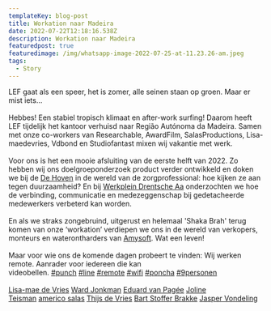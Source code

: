 ```yaml
---
templateKey: blog-post
title: Workation naar Madeira
date: 2022-07-22T12:18:16.538Z
description: Workation naar Madeira
featuredpost: true
featuredimage: /img/whatsapp-image-2022-07-25-at-11.23.26-am.jpeg
tags:
  - Story
---
```

LEF gaat als een speer, het is zomer, alle seinen staan op groen. Maar er mist iets...\
\
Hebbes! Een stabiel tropisch klimaat en after-work surfing! Daarom heeft LEF tijdelijk het kantoor verhuisd naar Região Autónoma da Madeira. Samen met onze co-workers van Researchable, AwardFilm, SalasProductions, Lisa-maedevries, Vdbond en Studiofantast mixen wij vakantie met werk.\
\
Voor ons is het een mooie afsluiting van de eerste helft van 2022. Zo hebben wij ons doelgroeponderzoek product verder ontwikkeld en doken we bij de [De Hoven](https://www.linkedin.com/company/dehoven/) in de wereld van de zorgprofessional: hoe kijken ze aan tegen duurzaamheid? En bij [Werkplein Drentsche Aa](https://www.linkedin.com/company/werkplein-drentsche-aa/) onderzochten we hoe de verbinding, communicatie en medezeggenschap bij gedetacheerde medewerkers verbeterd kan worden.\
\
En als we straks zongebruind, uitgerust en helemaal 'Shaka Brah' terug komen van onze ‘workation’ verdiepen we ons in de wereld van verkopers, monteurs en waterontharders van [Amysoft](https://www.linkedin.com/company/amysoft-waterontharder/). Wat een leven!\
\
Maar voor wie ons de komende dagen probeert te vinden: Wij werken remote. Aanrader voor iedereen die kan videobellen. [\#punch](https://www.linkedin.com/feed/hashtag/?keywords=punch&highlightedUpdateUrns=urn%3Ali%3Aactivity%3A6955858177502371840) [\#line](https://www.linkedin.com/feed/hashtag/?keywords=line&highlightedUpdateUrns=urn%3Ali%3Aactivity%3A6955858177502371840) [\#remote](https://www.linkedin.com/feed/hashtag/?keywords=remote&highlightedUpdateUrns=urn%3Ali%3Aactivity%3A6955858177502371840) [\#wifi](https://www.linkedin.com/feed/hashtag/?keywords=wifi&highlightedUpdateUrns=urn%3Ali%3Aactivity%3A6955858177502371840) [\#poncha](https://www.linkedin.com/feed/hashtag/?keywords=poncha&highlightedUpdateUrns=urn%3Ali%3Aactivity%3A6955858177502371840) [\#9personen](https://www.linkedin.com/feed/hashtag/?keywords=8personen&highlightedUpdateUrns=urn%3Ali%3Aactivity%3A6955858177502371840)\
\
[Lisa-mae de Vries](https://www.linkedin.com/in/ACoAABlmvDUBKRUDKi1uFRNtbkZbn7lx5-bF1RU) [Ward Jonkman](https://www.linkedin.com/in/ACoAABNN8RoB_WNFiPxN-X14LISBjbA0wel96Ec) [Eduard van Pagée](https://www.linkedin.com/in/ACoAABT3qsMBXQamlrpDuehwG-oUNLu6GXYbErw) [Joline Teisman](https://www.linkedin.com/in/ACoAABbXSIwB7Ilgw5H2eMqKUzenJyk-fNURqKk) [americo salas](https://www.linkedin.com/in/ACoAABdSs6wBKXK_oXUTYE1k8rYWsZOUsZ5hujE) [Thijs de Vries](https://www.linkedin.com/in/ACoAABOkUZkBLgGP34r9znIAZ_j0yhtqesa19Kw) [Bart Stoffer Brakke](https://www.linkedin.com/in/ACoAACTNep8BgbCskirw-ocT34XUyHo23fuEK1o) [Jasper Vondeling](https://www.linkedin.com/in/ACoAAB8rbuMBHaMpdztvh1H4m6yJlLg-HqQP9mg)